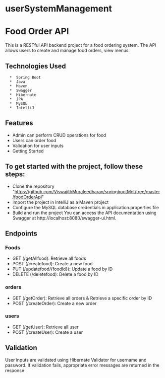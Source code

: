 # userSystemManagement
# Food Order API


This is a RESTful API backend project for a food ordering system. The API allows users to create and manage food orders, view menus.

## Technologies Used
      *  Spring Boot
      *  Java
      *  Maven
      *  Swagger
      *  Hibernate
      *  JPA
      *  MySQL
      *  IntelliJ

## Features
  *  Admin can perform CRUD operations for food
  *  Users can order food
  *  Validation for user inputs
  *  Getting Started

## To get started with the project, follow these steps:

  *  Clone the repository "https://github.com/ViswajithMuraleedharan/springbootMct/tree/master/foodOrderApi"
   * Import the project in IntelliJ as a Maven project
   * Configure the MySQL database credentials in application.properties file
   * Build and run the project
You can access the API documentation using Swagger at http://localhost:8080/swagger-ui.html.

## Endpoints
### Foods
* GET (/getAllfood): Retrieve all foods
* POST (/createfood): Create a new food
* PUT (/updatefood/{foodId}): Update a food by ID
* DELETE (/deletefood): Delete a food by ID
### orders
* GET (/getOrder): Retrieve all orders & Retrieve a specific order by ID
* POST (/createOrder): Create a new order
### users
* GET (/getUser):  Retrieve all user
* POST (/createUser): Create a user

## Validation
User inputs are validated using Hibernate Validator for username and password.
If validation fails, appropriate error messages are returned in the response
